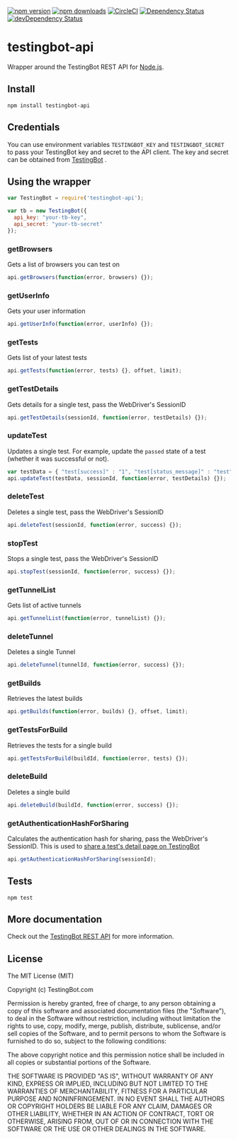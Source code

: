 [![npm version](https://img.shields.io/npm/v/testingbot-api.svg?style=flat-square)](https://www.npmjs.com/package/testingbot-api) 
[![npm downloads](https://img.shields.io/npm/dm/testingbot-api.svg?style=flat-square)](https://www.npmjs.com/package/testingbot-api)
[![CircleCI](https://circleci.com/gh/testingbot/testingbot-api.svg?style=svg)](https://circleci.com/gh/testingbot/testingbot-api)
[![Dependency Status](https://img.shields.io/david/testingbot/testingbot-api.svg?style=flat-square)](https://david-dm.org/karma-runner/testingbot-api)
[![devDependency Status](https://img.shields.io/david/dev/testingbot/testingbot-api.svg?style=flat-square)](https://david-dm.org/karma-runner/testingbot-api#info=devDependencies)

# testingbot-api

Wrapper around the TestingBot REST API for [Node.js](http://nodejs.org/).

## Install

```shell
npm install testingbot-api
```

## Credentials
You can use environment variables `TESTINGBOT_KEY` and `TESTINGBOT_SECRET` to pass your TestingBot key and secret to the API client.
The key and secret can be obtained from [TestingBot](https://testingbot.com/members/user/edit) .

## Using the wrapper

```javascript
var TestingBot = require('testingbot-api');

var tb = new TestingBot({
  api_key: "your-tb-key",
  api_secret: "your-tb-secret"
});
```

### getBrowsers
Gets a list of browsers you can test on

```javascript
api.getBrowsers(function(error, browsers) {});
```


### getUserInfo
Gets your user information

```javascript
api.getUserInfo(function(error, userInfo) {});
```

### getTests
Gets list of your latest tests

```javascript
api.getTests(function(error, tests) {}, offset, limit);
```

### getTestDetails
Gets details for a single test, pass the WebDriver's SessionID

```javascript
api.getTestDetails(sessionId, function(error, testDetails) {});
```

### updateTest
Updates a single test. For example, update the `passed` state of a test (whether it was successful or not).

```javascript
var testData = { "test[success]" : "1", "test[status_message]" : "test" };
api.updateTest(testData, sessionId, function(error, testDetails) {});
```

### deleteTest
Deletes a single test, pass the WebDriver's SessionID

```javascript
api.deleteTest(sessionId, function(error, success) {});
```

### stopTest
Stops a single test, pass the WebDriver's SessionID

```javascript
api.stopTest(sessionId, function(error, success) {});
```

### getTunnelList
Gets list of active tunnels

```javascript
api.getTunnelList(function(error, tunnelList) {});
```

### deleteTunnel
Deletes a single Tunnel

```javascript
api.deleteTunnel(tunnelId, function(error, success) {});
```

### getBuilds
Retrieves the latest builds

```javascript
api.getBuilds(function(error, builds) {}, offset, limit);
```

### getTestsForBuild
Retrieves the tests for a single build

```javascript
api.getTestsForBuild(buildId, function(error, tests) {});
```

### deleteBuild
Deletes a single build

```javascript
api.deleteBuild(buildId, function(error, success) {});
```

### getAuthenticationHashForSharing
Calculates the authentication hash for sharing, pass the WebDriver's SessionID.
This is used to [share a test's detail page on TestingBot](https://testingbot.com/support/other/sharing)

```javascript
api.getAuthenticationHashForSharing(sessionId);
```

## Tests

``npm test``

## More documentation

Check out the [TestingBot REST API](https://testingbot.com/support/api) for more information.

## License

The MIT License (MIT)

Copyright (c) TestingBot.com

Permission is hereby granted, free of charge, to any person obtaining a copy
of this software and associated documentation files (the "Software"), to deal
in the Software without restriction, including without limitation the rights
to use, copy, modify, merge, publish, distribute, sublicense, and/or sell
copies of the Software, and to permit persons to whom the Software is
furnished to do so, subject to the following conditions:

The above copyright notice and this permission notice shall be included in
all copies or substantial portions of the Software.

THE SOFTWARE IS PROVIDED "AS IS", WITHOUT WARRANTY OF ANY KIND, EXPRESS OR
IMPLIED, INCLUDING BUT NOT LIMITED TO THE WARRANTIES OF MERCHANTABILITY,
FITNESS FOR A PARTICULAR PURPOSE AND NONINFRINGEMENT. IN NO EVENT SHALL THE
AUTHORS OR COPYRIGHT HOLDERS BE LIABLE FOR ANY CLAIM, DAMAGES OR OTHER
LIABILITY, WHETHER IN AN ACTION OF CONTRACT, TORT OR OTHERWISE, ARISING FROM,
OUT OF OR IN CONNECTION WITH THE SOFTWARE OR THE USE OR OTHER DEALINGS IN
THE SOFTWARE.
